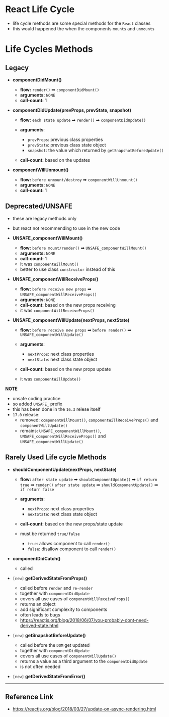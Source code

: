 # React Life Cycle

- life cycle methods are some special methods for the `React` classes
- this would happened the when the components `mounts` and `unmounts`

# Life Cycles Methods

## Legacy

- **componentDidMount()**

  - **flow:** `render()` ➡ `componentDidMount()`
  - **arguments:** `NONE`
  - **call-count:** 1

* **componentDidUpdate(prevProps, prevState, snapshot)**

  - **flow:** `each state update` ➡ `render()` ➡ `componentDidUpdate()`
  - **arguments**:

    - `prevProps`: previous class properties
    - `prevState`: previous class state object
    - `snapshot`: the value which returned by `getSnapshotBeforeUpdate()`

  - **call-count:** based on the updates

* **componentWillUnmount()**

  - **flow:** `before unmount/destroy` ➡ `componentWillUnmount()`
  - **arguments:** `NONE`
  - **call-count:** 1

## Deprecated/UNSAFE

- these are legacy methods only
- but react not recommending to use in the new code

- **UNSAFE_componentWillMount()**

  - **flow:** `before mount/render()` ➡ `UNSAFE_componentWillMount()`
  - **arguments:** `NONE`
  - **call-count:** 1
  - it was `componentWillMount()`
  - better to use class `constructor` instead of this

- **UNSAFE_componentWillReceiveProps()**

  - **flow:** `before receive new props` ➡ `UNSAFE_componentWillReceiveProps()`
  - **arguments:** `NONE`
  - **call-count:** based on the new props receiving
  - it was `componentWillReceiveProps()`

- **UNSAFE_componentWillUpdate(nextProps, nextState)**

  - **flow:**
    `before receive new props` ➡ `before render()` ➡ `UNSAFE_componentWillUpdate()`
  - **arguments**:

    - `nextProps`: next class properties
    - `nextState`: next class state object

  - **call-count:** based on the new props update

  - it was `componentWillUpdate()`

**NOTE**

- unsafe coding practice
- so added `UNSAFE_` prefix
- this has been done in the `16.3` relese itself
- `17.0` release:
  - removed: `componentWillMount()`, `componentWillReceiveProps()` and `componentWillUpdate()`
  - remains: `UNSAFE_componentWillMount()`, `UNSAFE_componentWillReceiveProps()` and `UNSAFE_componentWillUpdate()`

## Rarely Used Life cycle Methods

- **shouldComponentUpdate(nextProps, nextState)**

  - **flow:**
    `after state update` ➡ `shouldComponentUpdate()` ➡ `if return true` ➡ `render()`
    `after state update` ➡ `shouldComponentUpdate()` ➡ `if return false`
  - **arguments**:

    - `nextProps`: next class properties
    - `nextState`: next class state object

  - **call-count:** based on the new props/state update
  - must be returned `true/false`
    - `true`: allows component to call `render()`
    - `false`: disallow component to call `render()`

* **componentDidCatch()**

  - called

* `[new]` **getDerivedStateFromProps()**

  - called before `render` and `re-render`
  - together with `componentDidUpdate`
  - covers all use cases of `componentWillReceiveProps()`
  - returns an object
  - add significant complexity to components
  - often leads to bugs
  - https://reactjs.org/blog/2018/06/07/you-probably-dont-need-derived-state.html

* `[new]` **getSnapshotBeforeUpdate()**

  - called before the `DOM` get updated
  - together with `componentDidUpdate`
  - covers all use cases of `componentWillUpdate()`
  - returns a value as a third argument to the `componentDidUpdate`
  - is not often needed

* `[new]` **getDerivedStateFromError()**

---

## Reference Link

- https://reactjs.org/blog/2018/03/27/update-on-async-rendering.html
